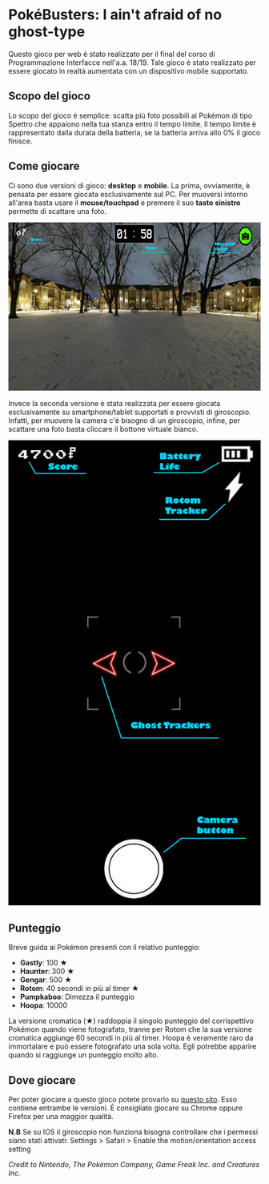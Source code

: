 # PokéBusters: I ain't afraid of no ghost-type

Questo gioco per web è stato realizzato per il final del corso di Programmazione Interfacce nell'a.a. 18/19. 
Tale gioco è stato realizzato per essere giocato in realtà aumentata con un dispositivo mobile supportato. 

## Scopo del gioco
Lo scopo del gioco è semplice: scatta più foto possibili ai Pokémon di tipo Spettro che appaiono nella tua stanza entro il tempo limite.
Il tempo limite è rappresentato dalla durata della batteria, se la batteria arriva allo 0% il gioco finisce.

## Come giocare
Ci sono due versioni di gioco: **desktop** e **mobile**.
La prima, ovviamente, è pensata per essere giocata esclusivamente sul PC. Per muoversi intorno all'area basta usare il **mouse/touchpad** e premere il suo **tasto sinistro** permette di scattare una foto.

![](public/readme_scan/screenGameDesktop.png)

Invece la seconda versione è stata realizzata per essere giocata esclusivamente su smartphone/tablet supportati e provvisti di giroscopio. Infatti, per muovere la camera c'è bisogno di un giroscopio, infine, per scattare una foto basta cliccare il bottone virtuale bianco. 

![](public/readme_scan/screenGameMobile.png)

## Punteggio
Breve guida ai Pokémon presenti con il relativo punteggio:
- **Gastly**: 100 ★
- **Haunter**: 300 ★
- **Gengar**: 500 ★
- **Rotom**: 40 secondi in più al timer ★
- **Pumpkaboo**: Dimezza il punteggio
- **Hoopa**: 10000

La versione cromatica (★) raddoppia il singolo punteggio del corrispettivo Pokémon quando viene fotografato, tranne per Rotom che la sua versione cromatica aggiunge 60 secondi in più al timer. 
Hoopa è veramente raro da immortalare e può essere fotografato una sola volta. Egli potrebbe apparire quando si raggiunge un punteggio molto alto.

## Dove giocare
Per poter giocare a questo gioco potete provarlo su [questo sito](https://pokebustersproject.herokuapp.com/). Esso contiene entrambe le versioni.
É consigliato giocare su Chrome oppure Firefox per una maggior qualità.

**N.B** Se su IOS il giroscopio non funziona bisogna controllare che i permessi siano stati attivati: 
        Settings > Safari > Enable the motion/orientation access setting 

*Credit to Nintendo, The Pokémon Company, Game Freak Inc. and Creatures Inc.*
